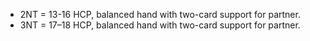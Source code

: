    * 2NT = 13-16 HCP, balanced hand with two-card support for partner.
   * 3NT = 17–18 HCP, balanced hand with two-card support for partner.
